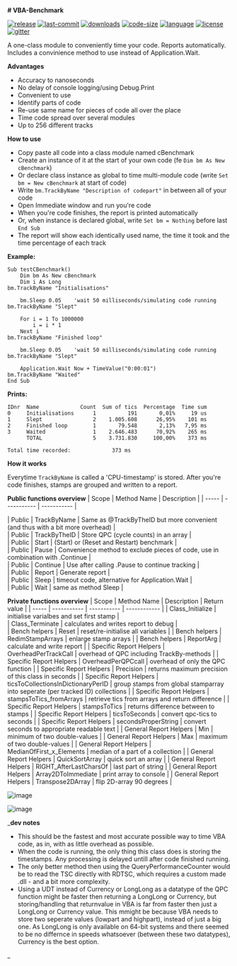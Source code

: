 **# VBA-Benchmark**


[![release](https://img.shields.io/github/release/jonadv/VBA-Benchmark.svg?style=flat&logo=github)](https://github.com/jonadv/VBA-Benchmark/releases/latest) [![last-commit](https://img.shields.io/github/last-commit/jonadv/VBA-Benchmark.svg?style=flat)](https://github.com/jonadv/VBA-Benchmark/commits/master) [![downloads](https://img.shields.io/github/downloads/jonadv/VBA-Benchmark/total.svg?style=flat)](https://somsubhra.com/github-release-stats/?username=jonadv&repository=VBA-Benchmark) [![code-size](https://img.shields.io/github/languages/code-size/jonadv/VBA-Benchmark.svg?style=flat)](https://github.com/jonadv/VBA-Benchmark) [![language](https://img.shields.io/github/languages/top/jonadv/VBA-Benchmark.svg?style=flat)](https://github.com/jonadv/VBA-Benchmark/search?l=vba) [![license](https://img.shields.io/github/license/jonadv/VBA-Benchmark.svg?style=flat)](https://github.com/jonadv/VBA-Benchmark/blob/master/LICENSE) [![gitter](https://img.shields.io/gitter/room/jonadv/VBA-Benchmark.svg?style=flat&logo=gitter)](https://gitter.im/jonadv)

A one-class module to conveniently time your code. Reports automatically. 
Includes a convinience method to use instead of Application.Wait. 

**Advantages**
- Accuracy to nanoseconds
- No delay of console logging/using Debug.Print
- Convenient to use
- Identify parts of code
- Re-use same name for pieces of code all over the place
- Time code spread over several modules
- Up to 256 different tracks

**How to use**

- Copy paste all code into a class module named cBenchmark
- Create an instance of it at the start of your own code (fe `Dim bm As New cBenchmark`)
- Or declare class instance as global to time multi-module code (write `Set bm = New cBenchmark` at start of code)
- Write `bm.TrackByName "Description of codepart"` in between all of your code 
- Open Immediate window and run you're code
- When you're code finishes, the report is printed automatically 
- Or, when instance is declared global, write `Set bm = Nothing` before last `End Sub`
- The report will show each identically used name, the time it took and the time percentage of each track


**Example:**

```
Sub testCBenchmark()
    Dim bm As New cBenchmark
    Dim i As Long
bm.TrackByName "Initialisations"

    bm.Sleep 0.05    'wait 50 milliseconds/simulating code running
bm.TrackByName "Slept"

    For i = 1 To 1000000
        i = i * 1
    Next i
bm.TrackByName "Finished loop"

    bm.Sleep 0.05    'wait 50 milliseconds/simulating code running
bm.TrackByName "Slept"

    Application.Wait Now + TimeValue("0:00:01")
bm.TrackByName "Waited"
End Sub
```

**Prints:**

```
IDnr  Name             Count  Sum of tics  Percentage  Time sum
0     Initialisations      1          191       0,01%     19 us
1     Slept                2    1.005.608      26,95%    101 ms
2     Finished loop        1       79.548       2,13%   7,95 ms
3     Waited               1    2.646.483      70,92%    265 ms
      TOTAL                5    3.731.830     100,00%    373 ms

Total time recorded:             373 ms
```

**How it works**

Everytime `TrackByName` is called a 'CPU-timestamp' is stored. After you're code finishes, stamps are grouped and written to a report. 


**Public functions overview**
 | Scope | Method Name | Description |
 | ----- | ----------- | ----------- |

 | Public | TrackByName | Same as @TrackByTheID but more convenient (and thus with a bit more overhead) | 	
 | Public | TrackByTheID | Store QPC (cycle counts) in an array | 	
 | Public | Start | (Start) or (Reset and Restart) benchmark | 	
 | Public | Pause | Convenience method to exclude pieces of code, use in combination with .Continue | 	
 | Public | Continue | Use after calling .Pause to continue tracking | 	
 | Public | Report | Generate report | 	
 | Public | Sleep | timeout code, alternative for Application.Wait | 	
 | Public | Wait | same as method Sleep | 	
 
**Private functions overview**
 | Scope | Method Name | Description | Return value |
 | ----- | ----------- | ----------- | ------------ |
 | Class_Initialize | initialise varialbes and set first stamp | 	
 | Class_Terminate | calculates and writes report to debug | 	
 | Bench helpers | Reset | reset/re-initialise all variables | 
 | Bench helpers | RedimStampArrays | enlarge stamp arrays | 
 | Bench helpers | ReportArg | calculate and write report | 
 | Specific Report Helpers | OverheadPerTrackCall | overhead of QPC including TrackBy-methods | 
 | Specific Report Helpers | OverheadPerQPCcall | overhead of only the QPC function | 
 | Specific Report Helpers | Precision | returns maximum precision of this class in seconds | 
 | Specific Report Helpers | ticsToCollectionsInDictionaryPerID | group stamps from global stamparray into seperate (per tracked ID) collections | 
 | Specific Report Helpers | stampsToTics_fromArrays | retrieve tics from arrays and return difference | 
 | Specific Report Helpers | stampsToTics | returns difference between to stamps | 
 | Specific Report Helpers | ticsToSeconds | convert qpc-tics to seconds | 
 | Specific Report Helpers | secondsProperString | convert seconds to appropriate readable text | 
 | General Report Helpers | Min | minimum of two double-values | 
 | General Report Helpers | Max | maximum of two double-values | 
 | General Report Helpers | MedianOfFirst_x_Elements | median of a part of a collection | 
 | General Report Helpers | QuickSortArray | quick sort an array | 
 | General Report Helpers | RIGHT_AfterLastCharsOf | last part of string | 
 | General Report Helpers | Array2DToImmediate | print array to console | 
 | General Report Helpers | Transpose2DArray | flip 2D-array 90 degrees | 
 
![image](https://user-images.githubusercontent.com/10421216/124675037-27548300-debc-11eb-8c59-cc546829a01d.png)


 
![image](https://user-images.githubusercontent.com/10421216/124674544-3dae0f00-debb-11eb-8261-cbec18b6963c.png)
































_**dev notes**

- This should be the fastest and most accurate possible way to time VBA code, as in, with as little overhead as possible.
- When the code is running, the only thing this class does is storing the timestamps. Any processing is delayed untill after code finished running.
- The only better method then using the QueryPerformanceCounter would be to read the TSC directly with RDTSC, which requires a custom made .dll - and a bit more complexity.
- Using a UDT instead of Currency or LongLong as a datatype of the QPC function might be faster then returning a LongLong or Currency, but storing/handling that returnvalue in VBA is far from faster then just a LongLong or Currency value. This mmight be because VBA needs to store two seperate values (lowpart and highpart), instead of just a big one. As LongLong is only available on 64-bit systems and there seemed to be no differnce in speeds whatsoever (between these two datatypes), Currency is the best option.



_
